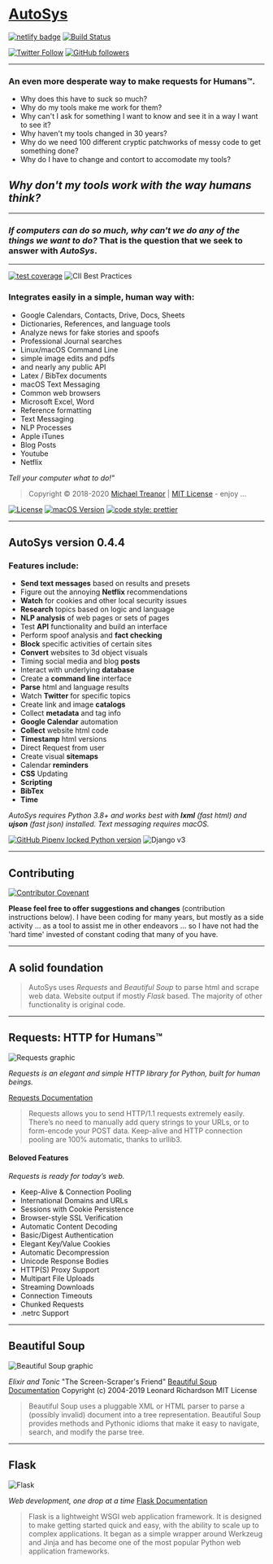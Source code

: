 # [AutoSys][1]

[![netlify badge](https://api.netlify.com/api/v1/badges/416b8ca3-82db-470f-9adf-a6d06264ca75/deploy-status)][link_netlify] [![Build Status](https://travis-ci.com/skeptycal/autosys.svg?branch=master)][link_travis]

[![Twitter Follow](https://img.shields.io/twitter/follow/skeptycal.svg?style=social)][link_twitter] [![GitHub followers](https://img.shields.io/github/followers/skeptycal.svg?label=GitHub&style=social)][link_github]

---

### **An even more desperate way to make requests for Humans™.**

-   Why does this have to suck so much?
-   Why do my tools make me work for them?
-   Why can't I ask for something I want to know and see it in a way I want to see it?
-   Why haven't my tools changed in 30 years?
-   Why do we need 100 different cryptic patchworks of messy code to get something done?
-   Why do I have to change and contort to accomodate my tools?

## _Why don't my tools work with the way humans think?_

---

### _If computers can do so much, why can't we do any of the things we want to do?_ That is the question that we seek to answer with **_AutoSys_**.

---

[![test coverage](https://img.shields.io/badge/test_coverage-100%25-6600CC.svg?logo=Coveralls&color=3F5767)](https://coveralls.io) ![CII Best Practices](https://bestpractices.coreinfrastructure.org/projects/3454/badge)

### **Integrates easily in a simple, human way with:**

-   Google Calendars, Contacts, Drive, Docs, Sheets
-   Dictionaries, References, and language tools
-   Analyze news for fake stories and spoofs
-   Professional Journal searches
-   Linux/macOS Command Line
-   simple image edits and pdfs
-   and nearly any public API
-   Latex / BibTex documents
-   macOS Text Messaging
-   Common web browsers
-   Microsoft Excel, Word
-   Reference formatting
-   Text Messaging
-   NLP Processes
-   Apple iTunes
-   Blog Posts
-   Youtube
-   Netflix

_Tell your computer what to do!"_

> Copyright © 2018-2020 [Michael Treanor](https:/skeptycal.github.com) | [MIT License](https://opensource.org/licenses/MIT) - enjoy ...

[![License](https://img.shields.io/badge/License-MIT-darkblue)](https://skeptycal.mit-license.org/1976/) [![macOS Version](https://img.shields.io/badge/macOS-10.16%20Big%20Sur-orange?logo=apple)](https://www.apple.com) [![code style: prettier](https://img.shields.io/badge/code_style-prettier-ff69b4.svg?logo=prettier)](https://github.com/prettier/prettier)

---

## AutoSys version 0.4.4

### Features include:

-   **Send text messages** based on results and presets
-   Figure out the annoying **Netflix** recommendations
-   **Watch** for cookies and other local security issues
-   **Research** topics based on logic and language
-   **NLP analysis** of web pages or sets of pages
-   Test **API** functionality and build an interface
-   Perform spoof analysis and **fact checking**
-   **Block** specific activities of certain sites
-   **Convert** websites to 3d object visuals
-   Timing social media and blog **posts**
-   Interact with underlying **database**
-   Create a **command line** interface
-   **Parse** html and language results
-   Watch **Twitter** for specific topics
-   Create link and image **catalogs**
-   Collect **metadata** and tag info
-   **Google Calendar** automation
-   **Collect** website html code
-   **Timestamp** html versions
-   Direct Request from user
-   Create visual **sitemaps**
-   Calendar **reminders**
-   **CSS** Updating
-   **Scripting**
-   **BibTex**
-   **Time**

_AutoSys requires Python 3.8+ and works best with **lxml** (fast html) and **ujson** (fast json) installed. Text messaging requires macOS._

[![GitHub Pipenv locked Python version](https://img.shields.io/badge/Python-3.8-yellow?color=3776AB&logo=python&logoColor=yellow)](https://www.python.org/) ![Django v3](https://img.shields.io/badge/Django-v3-%23092E20?logo=django&color=#339933)

---

## Contributing

[![Contributor Covenant](https://img.shields.io/badge/Contributor%20Covenant-v1.4%20adopted-ff69b4.svg)](CODE_OF_CONDUCT.md)

**Please feel free to offer suggestions and changes** (contribution instructions below). I have been coding for many years, but mostly as a side activity ... as a tool to assist me in other endeavors ... so I have not had the 'hard time' invested of constant coding that many of you have.

---

## A solid foundation

> AutoSys uses _Requests_ and _Beautiful Soup_ to parse html and scrape web data. Website output if mostly _Flask_ based. The majority of other functionality is original code.

---

## Requests: HTTP for Humans™

![Requests graphic](images/requests-sidebar.jpg)

_Requests is an elegant and simple HTTP library for Python, built for human beings._

[Requests Documentation](https://requests.readthedocs.io/en/master/)

> Requests allows you to send HTTP/1.1 requests extremely easily. There’s no need to manually add query strings to your URLs, or to form-encode your POST data. Keep-alive and HTTP connection pooling are 100% automatic, thanks to urllib3.

#### Beloved Features

_Requests is ready for today’s web._

-   Keep-Alive & Connection Pooling
-   International Domains and URLs
-   Sessions with Cookie Persistence
-   Browser-style SSL Verification
-   Automatic Content Decoding
-   Basic/Digest Authentication
-   Elegant Key/Value Cookies
-   Automatic Decompression
-   Unicode Response Bodies
-   HTTP(S) Proxy Support
-   Multipart File Uploads
-   Streaming Downloads
-   Connection Timeouts
-   Chunked Requests
-   .netrc Support

---

## Beautiful Soup

![Beautiful Soup graphic](images/bs4.png)

_Elixir and Tonic_
"The Screen-Scraper's Friend"
[Beautiful Soup Documentation](http://www.crummy.com/software/BeautifulSoup/bs4/doc/)
Copyright (c) 2004-2019 Leonard Richardson
MIT License

> Beautiful Soup uses a pluggable XML or HTML parser to parse a (possibly invalid) document into a tree representation. Beautiful Soup provides methods and Pythonic idioms that make it easy to navigate, search, and modify the parse tree.

---

## Flask

![Flask](images/flask.png)

_Web development, one drop at a time_
[Flask Documentation](https://palletsprojects.com/p/flask/)

> Flask is a lightweight WSGI web application framework. It is designed to make getting started quick and easy, with the ability to scale up to complex applications. It began as a simple wrapper around Werkzeug and Jinja and has become one of the most popular Python web application frameworks.

[1]: (https://www.github.com/skeptycal/autosys)
[link_netlify]: (https://app.netlify.com/sites/mystifying-keller-ab5658/deploys)
[link_travis]: (https://travis-ci.com/skeptycal/autosys)
[link_twitter]: (https://www.twitter.com/skeptycal)
[link_github]: (https://www.github.com/skeptycal)
